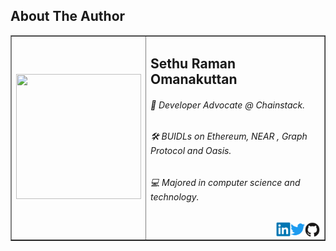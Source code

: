 
## About The Author
<table border= "solid">
  <tbody border="none">
    <tr>
      <td>
        <img src="https://avatars.githubusercontent.com/u/44131280?v=4" width='200' height = '200'>
      </td>
      <td>
        <h2> Sethu Raman Omanakuttan </h2>
        <h6> 🥑 Developer Advocate @ Chainstack.  </h6>
        <h6> 🛠️ BUIDLs on Ethereum, NEAR , Graph Protocol and Oasis.
        <h6> 💻 Majored in computer science and technology. </h6>
        <a href="https://github.com/SethuRamanOmanakuttan">
         <img align="right" alt="Sethu Raman | GitHub" width="24px" src="https://raw.githubusercontent.com/devicons/devicon/1119b9f84c0290e0f0b38982099a2bd027a48bf1/icons/github/github-original.svg" />
        </a>
        <a href="https://twitter.com/Sethu_Raman_O">
        <img align="right" alt="Sethu Raman | Twitter" width="23px" src="https://raw.githubusercontent.com/devicons/devicon/1119b9f84c0290e0f0b38982099a2bd027a48bf1/icons/twitter/twitter-original.svg" />
        </a>
        <a href="https://www.linkedin.com/in/sethuraman-omanakuttan">
        <img align="right" alt="Sethu Raman | LinkedIN" width="23px" src="https://raw.githubusercontent.com/devicons/devicon/1119b9f84c0290e0f0b38982099a2bd027a48bf1/icons/linkedin/linkedin-original.svg" />
        </a>
         </td> 
    </tr>
  </tbody>
</table>
  
  
